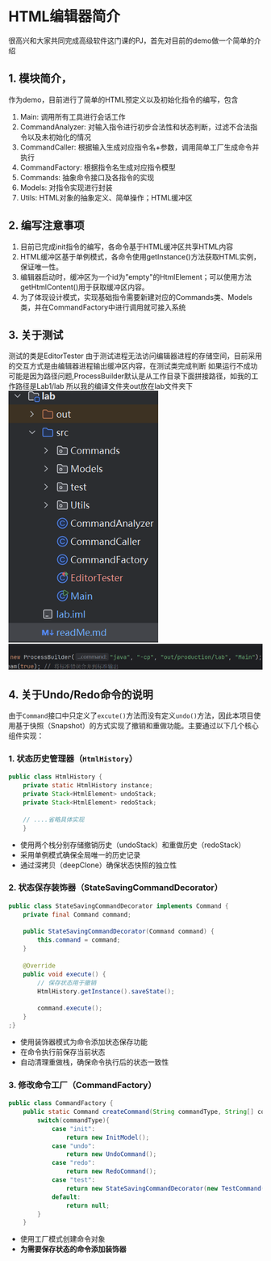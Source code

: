 # HTML编辑器简介

很高兴和大家共同完成高级软件这门课的PJ，首先对目前的demo做一个简单的介绍

## 1. 模块简介，

作为demo，目前进行了简单的HTML预定义以及初始化指令的编写，包含

1. Main: 调用所有工具进行会话工作
2. CommandAnalyzer: 对输入指令进行初步合法性和状态判断，过滤不合法指令以及未初始化的情况
3. CommandCaller: 根据输入生成对应指令名+参数，调用简单工厂生成命令并执行
4. CommandFactory: 根据指令名生成对应指令模型
5. Commands: 抽象命令接口及各指令的实现
6. Models: 对指令实现进行封装
7. Utils: HTML对象的抽象定义、简单操作；HTML缓冲区

## 2. 编写注意事项
1. 目前已完成init指令的编写，各命令基于HTML缓冲区共享HTML内容
2. HTML缓冲区基于单例模式，各命令使用getInstance()方法获取HTML实例，保证唯一性。
3. 编辑器启动时，缓冲区为一个id为”empty"的HtmlElement；可以使用方法getHtmlContent()用于获取缓冲区内容。
4. 为了体现设计模式，实现基础指令需要新建对应的Commands类、Models类，并在CommandFactory中进行调用就可接入系统

## 3. 关于测试
测试的类是EditorTester
由于测试进程无法访问编辑器进程的存储空间，目前采用的交互方式是由编辑器进程输出缓冲区内容，在测试类完成判断
如果运行不成功可能是因为路径问题,ProcessBuilder默认是从工作目录下面拼接路径，如我的工作路径是Lab1/lab
所以我的编译文件夹out放在lab文件夹下
![img.png](img.png)
![img_1.png](img_1.png)



## 4. 关于Undo/Redo命令的说明

由于`Command`接口中只定义了`excute()`方法而没有定义`undo()`方法，因此本项目使用基于快照（Snapshot）的方式实现了撤销和重做功能。主要通过以下几个核心组件实现：

### 1. 状态历史管理器（`HtmlHistory`）

```java
public class HtmlHistory {
    private static HtmlHistory instance;
    private Stack<HtmlElement> undoStack;
    private Stack<HtmlElement> redoStack;

	// ....省略具体实现
    }

```

- 使用两个栈分别存储撤销历史（undoStack）和重做历史（redoStack）
- 采用单例模式确保全局唯一的历史记录
- 通过深拷贝（deepClone）确保状态快照的独立性



### 2. 状态保存装饰器（StateSavingCommandDecorator）

```java
public class StateSavingCommandDecorator implements Command {
    private final Command command;

    public StateSavingCommandDecorator(Command command) {
        this.command = command;
    }

    @Override
    public void execute() {
        // 保存状态用于撤销
        HtmlHistory.getInstance().saveState();

        command.execute();
    }
;}

```

- 使用装饰器模式为命令添加状态保存功能
- 在命令执行前保存当前状态
- 自动清理重做栈，确保命令执行后的状态一致性



### 3. 修改命令工厂（CommandFactory）

```java
public class CommandFactory {
    public static Command createCommand(String commandType, String[] commandArgs){
        switch(commandType){
            case "init":
                return new InitModel();
            case "undo":
                return new UndoCommand();
            case "redo":
                return new RedoCommand();
            case "test":
                return new StateSavingCommandDecorator(new TestCommand(commandArgs));
            default:
                return null;
        }
    }

```

- 使用工厂模式创建命令对象
- **为需要保存状态的命令添加装饰器**
